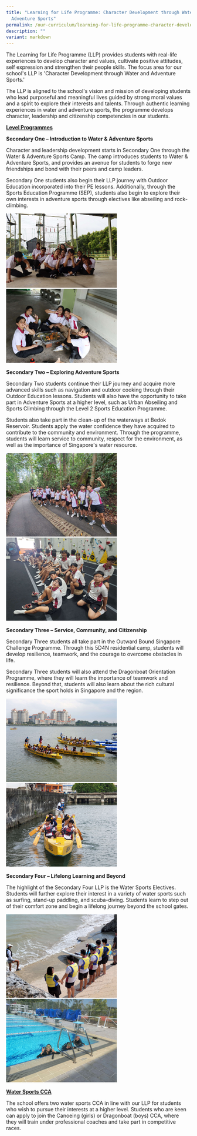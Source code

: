 ```yaml
---
title: "Learning for Life Programme: Character Development through Water and
  Adventure Sports"
permalink: /our-curriculum/learning-for-life-programme-character-development-through-water-and-adventure-sports/
description: ""
variant: markdown
---
```

<p>The Learning for Life Programme (LLP) provides students with real-life experiences to develop character and values, cultivate positive attitudes, self expression and strengthen their people skills. The focus area for our school's LLP is 'Character Development through Water and Adventure Sports.'</p>
<p>The LLP is aligned to the school's vision and mission of developing students who lead purposeful and meaningful lives guided by strong moral values and a spirit to explore their interests and talents. Through authentic learning experiences in water and adventure sports, the programme develops character, leadership and citizenship competencies in our students.&nbsp;</p>
<p><strong><u>Level Programmes</u></strong></p>
<p><strong>Secondary One – Introduction to Water &amp; Adventure Sports</strong></p>
<p>Character and leadership development starts in Secondary One through the Water &amp; Adventure Sports Camp. The camp introduces students to Water &amp; Adventure Sports, and provides an avenue for students to forge new friendships and bond with their peers and camp leaders.&nbsp;</p>
<p>Secondary One students also begin their LLP journey with Outdoor Education incorporated into their PE lessons. Additionally, through the Sports Education Programme (SEP), students also begin to explore their own interests in adventure sports through electives like abseiling and rock-climbing.&nbsp;</p>
<img style="max-width:60%" src="/images/Curriculum/LLP/2023_sec1_01.JPG">
<img style="max-width:60%" src="/images/Curriculum/LLP/2023_sec1_02.JPG">
<p><strong>Secondary Two – Exploring Adventure Sports&nbsp;</strong></p>
<p>Secondary Two students continue their LLP journey and acquire more advanced skills such as navigation and outdoor cooking through their Outdoor Education lessons. Students will also have the opportunity to take part in Adventure Sports at a higher level, such as Urban Abseiling and Sports Climbing through the Level 2 Sports Education Programme. </p>

<p>Students also take part in the clean-up of the waterways at Bedok Reservoir. Students apply the water confidence they have acquired to contribute to the community and environment. Through the programme, students will learn service to community, respect for the environment, as well as the importance of Singapore's water resource. </p>

<img style="max-width:60%" src="/images/Curriculum/LLP/2023_sec2_01.JPG">
<img style="max-width:60%" src="/images/Curriculum/LLP/2023_sec2_02.JPG">
<p><strong>Secondary Three – Service, Community, and Citizenship</strong></p>
<p>Secondary Three students all take part in the Outward Bound Singapore Challenge Programme. Through this 5D4N residential camp, students will develop resilience, teamwork, and the courage to overcome obstacles in life. </p>
<p>Secondary Three students will also attend the Dragonboat Orientation Programme, where they will learn the importance of teamwork and resilience. Beyond that, students will also learn about the rich cultural significance the sport holds in Singapore and the region. </p>

<img style="max-width:60%" src="/images/Curriculum/LLP/2023_sec3_01.JPG">
<img style="max-width:60%" src="/images/Curriculum/LLP/2023_sec3_02.JPG">
<p><strong>Secondary Four – Lifelong Learning and Beyond</strong></p>
<p>The highlight of the Secondary Four LLP is the Water Sports Electives. Students will further explore their interest in a variety of water sports such as surfing, stand-up paddling, and scuba-diving. Students learn to step out of their comfort zone and begin a lifelong journey beyond the school gates.&nbsp;</p>
<img style="max-width:60%" src="/images/Curriculum/LLP/2023_sec4_01.JPG">
<img style="max-width:60%" src="/images/Curriculum/LLP/2023_sec4_02.JPG">
<p><strong><u>Water Sports CCA</u></strong></p>
<p>The school offers two water sports CCA in line with our LLP for students who wish to pursue their interests at a higher level. Students who are keen can apply to join the Canoeing (girls) or Dragonboat (boys) CCA, where they will train under professional coaches and take part in competitive races.&nbsp;</p>